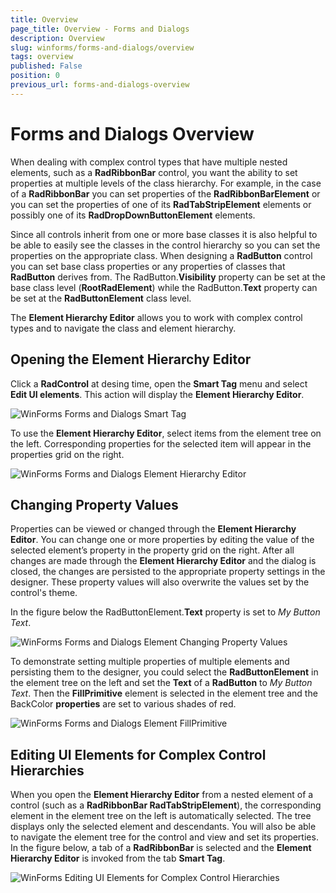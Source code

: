 ```yaml
---
title: Overview
page_title: Overview - Forms and Dialogs
description: Overview
slug: winforms/forms-and-dialogs/overview
tags: overview
published: False
position: 0
previous_url: forms-and-dialogs-overview
---
```


# Forms and Dialogs Overview
 
When dealing with complex control types that have multiple nested elements, such as a __RadRibbonBar__ control, you want the ability to set properties at multiple levels of the class hierarchy. For example, in the case of a __RadRibbonBar__ you can set properties of the __RadRibbonBarElement__ or you can set the properties of one of its __RadTabStripElement__ elements or possibly one of its __RadDropDownButtonElement__ elements.
      

Since all controls inherit from one or more base classes it is also helpful to be able to easily see the classes in the control hierarchy so you can set the properties on the appropriate class. When designing a __RadButton__ control you can set base class properties or any properties of classes that __RadButton__ derives from. The RadButton.__Visibility__ property can be set at the base class level (__RootRadElement__) while the RadButton.__Text__ property can be set at the __RadButtonElement__ class level.
      

The __Element Hierarchy Editor__ allows you to work with complex control types and to navigate the class and element hierarchy.
      

## Opening the Element Hierarchy Editor

Click a __RadControl__ at desing time, open the __Smart Tag__ menu and select __Edit UI elements__. This action will display the __Element Hierarchy Editor__.

![WinForms Forms and Dialogs Smart Tag](images/forms-and-dialogs-overview001.png)

To use the __Element Hierarchy Editor__, select items from the element tree on the left. Corresponding properties for the selected item will appear in the properties grid on the right.

![WinForms Forms and Dialogs Element Hierarchy Editor](images/forms-and-dialogs-overview002.png)

## Changing Property Values

Properties can be viewed or changed through the __Element Hierarchy Editor__. You can change one or more properties by editing the value of the selected element’s property in the property grid on the right. After all changes are made through the __Element Hierarchy Editor__ and the dialog is closed, the changes are persisted to the appropriate property settings in the designer. These property values will also overwrite the values set by the control's theme.
        
In the figure below the RadButtonElement.__Text__ property is set to *My Button Text*.

![WinForms Forms and Dialogs Element Changing Property Values](images/forms-and-dialogs-overview003.png)

To demonstrate setting multiple properties of multiple elements and persisting them to the designer, you could select the __RadButtonElement__ in the element tree on the left and set the __Text__ of a __RadButton__ to *My Button Text*. Then the __FillPrimitive__ element is selected in the element tree and the BackColor __properties__ are set to various shades of red.

![WinForms Forms and Dialogs Element FillPrimitive](images/forms-and-dialogs-overview004.png)

## Editing UI Elements for Complex Control Hierarchies

When you open the __Element Hierarchy Editor__ from a nested element of a control (such as a __RadRibbonBar RadTabStripElement__), the corresponding element in the element tree on the left is automatically selected. The tree displays only the selected element and descendants. You will also be able to navigate the element tree for the control and view and set its properties.  In the figure below, a tab of a __RadRibbonBar__ is selected and the __Element Hierarchy Editor__ is invoked from the tab __Smart Tag__.

![WinForms Editing UI Elements for Complex Control Hierarchies](images/forms-and-dialogs-overview005.png)
        




